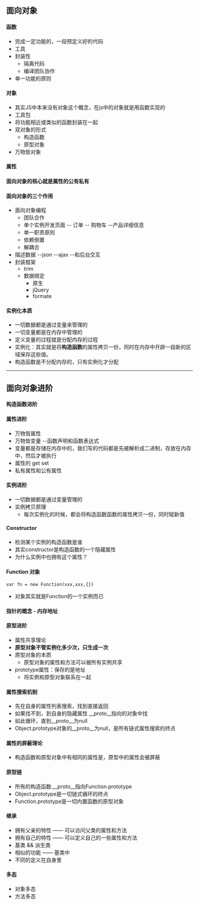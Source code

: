 ## 面向对象
#### 函数
- 完成一定功能的，一段预定义好的代码
- 工具
- 封装性
	+ 隔离代码
	+ 编译团队协作
-	单一功能的原则 

#### 对象
- 其实JS中本来没有对象这个概念，在js中的对象就是用函数实现的
-	工具包
- 将功能相近或类似的函数封装在一起
- 双对象的形式
	+ 构造函数
	+ 原型对象
- 万物皆对象

#### 属性
#### 面向对象的核心就是属性的公有私有
#### 面向对象的三个作用
- 面向对象编程
	+ 团队合作 
	+ 单个实例开发页面 -- 订单 -- 购物车 --产品详细信息
	+ 单一职责原则
	+ 依赖倒置
	+ 解耦合
- 描述数据 --json --ajax --和后台交互
- 封装框架
	- trim
	- 数据绑定
		+ 原生
		+ jQuery
		+ formate

#### 实例化本质
- 一切数据都是通过变量来管理的
- 一切变量都是在内存中管理的
- 定义变量的过程就是分配内存的过程
- 实例化：其实就是将**构造函数**的属性拷贝一份，同时在内存中开辟一段新的区域保存这些值。
- 构造函数是不分配内存的，只有实例化才分配

***

## 面向对象进阶
#### 构造函数进阶
#### 属性进阶
- 万物皆属性
- 万物皆变量 --函数声明和函数表达式
- 变量都是存储在内存中的，我们写的代码都是先被解析成二进制，存放在内存中，然后才被执行
- 属性的 get set
- 私有属性和公有属性

#### 实例进阶
- 一切数据都是通过变量管理的
- 实例拷贝原理
	+ 每次实例化的时候，都会将构造函数函数的属性拷贝一份，同时赋新值

#### Constructor
- 检测某个实例的构造函数是谁
- 其实constructor是构造函数的一个隐藏属性
- 为什么实例中也拥有这个属性？

#### Function 对象
`var fn = new Function(xxx,xxx,{})` 
- 对象其实就是Function的一个实例而已

#### 指针的概念 - 内存地址
#### 原型进阶
- 属性共享理论
- **原型对象不管实例化多少次，只生成一次**
- 原型对象的本质
	+ 原型对象的属性和方法可以被所有实例共享
- prototype属性：保存的是地址
	+ 将实例和原型对象联系在一起

#### 属性搜索机制
- 先在自身的属性列表搜索，找到直接返回
- 如果找不到，到自身的隐藏属性 __proto__指向的对象中找
- 如此循环，直到__proto__为null
- Object.prototype对象的__proto__为null，是所有链式属性搜索的终点

#### 属性的屏蔽理论
- 构造函数和原型对象中有相同的属性是，原型中的属性会被屏蔽

#### 原型链
- 所有的构造函数.__proto__指向Function.prototype
- Object.prototype是一切链式循环的终点
- Function.prototype是一切内置函数的原型对象

#### 继承
- 拥有父亲的特性 —— 可以访问父类的属性和方法
- 拥有自己的特性 —— 可以定义自己的一些属性和方法
- 基类 && 派生类
- 相似的功能 —— 基类中
- 不同的定义在自身里

#### 多态
- 对象多态
- 方法多态

